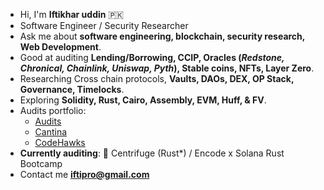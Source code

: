 - Hi, I'm **Iftikhar uddin** 🇵🇰
- Software Engineer / Security Researcher
- Ask me about **software engineering, blockchain, security research, Web Development**.
- Good at auditing **Lending/Borrowing, CCIP, Oracles (_Redstone, Chronical, Chainlink, Uniswap, Pyth_), Stable coins, NFTs, Layer Zero**.
- Researching Cross chain protocols, **Vaults, DAOs, DEX, OP Stack, Governance, Timelocks**.
- Exploring **Solidity, Rust, Cairo, Assembly, EVM, Huff, & FV**.
- Audits portfolio:
  - [Audits](https://github.com/iftikharuddin/audit-reports)
  - [Cantina](https://cantina.xyz/u/0xTheBlackPanther)
  - [CodeHawks](https://www.codehawks.com/profile/clnca1ftl0000lf08bfytq099)
- **Currently auditing**: 🔴 Centrifuge (Rust*) / Encode x Solana Rust Bootcamp
- Contact me **iftipro@gmail.com**





